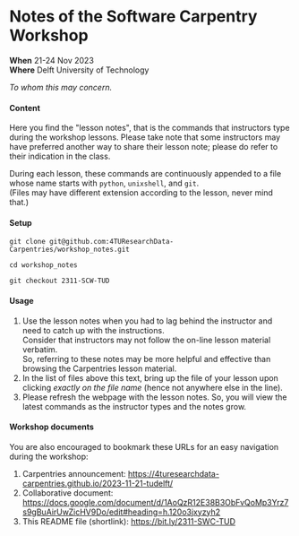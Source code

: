 # Notes of the Software Carpentry Workshop 

**When** 21-24 Nov 2023  
**Where** Delft University of Technology

_To whom this may concern._

#### Content

Here you find the "lesson notes", that is the commands that instructors type during the workshop lessons. Please take note that some instructors may have preferred another way to share their lesson note; please do refer to their indication in the class.

During each lesson, these commands are continuously appended to a file whose name starts with `python`, `unixshell`, and `git`.  
(Files may have different extension according to the lesson, never mind that.)

#### Setup 

`git clone git@github.com:4TUResearchData-Carpentries/workshop_notes.git`

`cd workshop_notes`

`git checkout 2311-SCW-TUD`

#### Usage

1. Use the lesson notes when you had to lag behind the instructor and need to catch up with the instructions.  
Consider that instructors may not follow the on-line lesson material verbatim.  
So, referring to these notes may be more helpful and effective than browsing the Carpentries lesson material.  
2. In the list of files above this text, bring up the file of your lesson upon clicking _exactly on the file name_ (hence not anywhere else in the line).  
3. Please refresh the webpage with the lesson notes. So, you will view the latest commands as the instructor types and the notes grow.

#### Workshop documents
You are also encouraged to bookmark these URLs for an easy navigation during the workshop:

1. Carpentries announcement: https://4turesearchdata-carpentries.github.io/2023-11-21-tudelft/
2. Collaborative document: https://docs.google.com/document/d/1AoQzR12E38B3ObFvQoMp3Yrz7s9gBuAirUwZicHV9Do/edit#heading=h.120o3jxyzyh2
3. This README file (shortlink): https://bit.ly/2311-SWC-TUD


